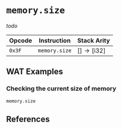 
# `memory.size`

_todo_



| Opcode | Instruction   | Stack Arity |
|--------|---------------|-------------|
| `0x3F` | `memory.size` | $[ ] \to [ \mathsf{i32} ]$ |



## WAT Examples

### Checking the current size of memory

```wasm
memory.size
```



## References

[^§2.4.7]: _WebAssembly Core Specification: Memory Instructions_ - <https://webassembly.github.io/spec/core/bikeshed/#memory-instructions%E2%91%A0>
[^§4.2.8]: _WebAssembly Core Specification: Memory Instances_ - <https://webassembly.github.io/spec/core/bikeshed/index.html#page-size>
